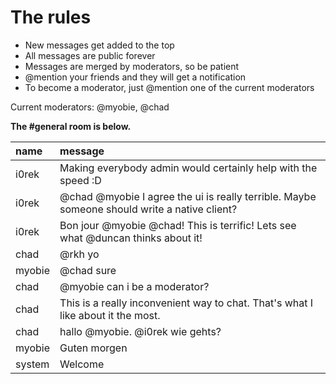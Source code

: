 # The rules

* New messages get added to the top
* All messages are public forever
* Messages are merged by moderators, so be patient
* @mention your friends and they will get a notification
* To become a moderator, just @mention one of the current moderators

Current moderators: @myobie, @chad

**The #general room is below.**

| name | message |
| :--- | :------ |
| i0rek | Making everybody admin would certainly help with the speed :D |
| i0rek | @chad @myobie I agree the ui is really terrible. Maybe someone should write a native client? |
| i0rek | Bon jour @myobie @chad! This is terrific! Lets see what @duncan thinks about it! |
| chad | @rkh yo |
| myobie | @chad sure |
| chad | @myobie can i be a moderator? |
| chad | This is a really inconvenient way to chat. That's what I like about it the most. |
| chad | hallo @myobie.  @i0rek wie gehts? |
| myobie | Guten morgen |
| system | Welcome |
